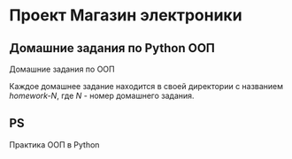 # Проект Магазин электроники

## Домашние задания по Python ООП

Домашние задания по ООП

Каждое домашнее задание находится в своей директории с названием _homework-N_, где _N_ - номер домашнего задания. 


## PS

Практика ООП в Python
